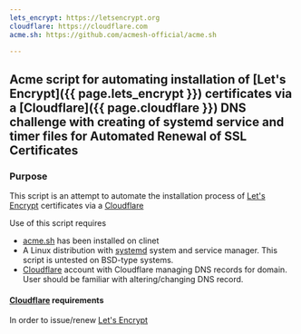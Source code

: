 ```yaml
---
lets_encrypt: https://letsencrypt.org
cloudflare: https://cloudflare.com
acme.sh: https://github.com/acmesh-official/acme.sh

---
```


## Acme script for automating installation of [Let's Encrypt]({{ page.lets_encrypt }}) certificates via a [Cloudflare]({{ page.cloudflare }}) DNS challenge with creating of systemd service and timer files for Automated Renewal of SSL Certificates

### Purpose

This script is an attempt to automate the installation process of [Let's Encrypt](https://letsencrypt.org/) certificates via a [Cloudflare](https://cloudflare.com)   

Use of this script requires
  - [acme.sh](https://github.com/acmesh-official/acme.sh) has been installed on clinet
  - A Linux distribution with [systemd](https://en.wikipedia.org/wiki/Systemd) system and service manager.  This script is untested on BSD-type systems.
  - [Cloudflare](https://cloudflare.com) account with Cloudflare managing DNS records for domain.  User should be familiar with altering/changing DNS record.

 #### [Cloudflare](https://cloudflare.com) requirements

 In order to issue/renew [Let's Encrypt](https://letsencrypt.org/)
